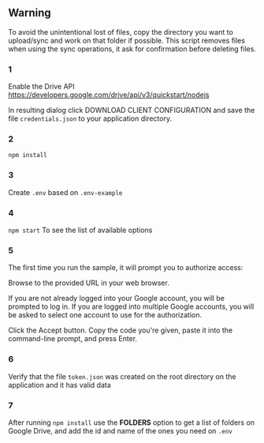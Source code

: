 ## Warning
To avoid the unintentional lost of files, copy the directory you want to upload/sync and work on that folder if possible. This script removes files when using the sync operations, it ask for confirmation before deleting files.

### 1
Enable the Drive API
https://developers.google.com/drive/api/v3/quickstart/nodejs

In resulting dialog click DOWNLOAD CLIENT CONFIGURATION and save the file `credentials.json` to your application directory.

### 2
`npm install`

### 3
Create `.env` based on `.env-example`

### 4
`npm start` To see the list of available options

### 5
The first time you run the sample, it will prompt you to authorize access:

Browse to the provided URL in your web browser.

If you are not already logged into your Google account, you will be prompted to log in. If you are logged into multiple Google accounts, you will be asked to select one account to use for the authorization.

Click the Accept button.
Copy the code you're given, paste it into the command-line prompt, and press Enter.

### 6
Verify that the file `token.json` was created on the root directory on the application and it has valid data

### 7
After running `npm install` use the **FOLDERS** option to get a list of folders on Google Drive, and add the id and name of the ones you need on `.env`